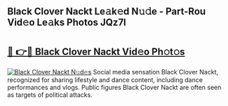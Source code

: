 ## Black Clover Nackt Le𝚊k𝚎d N𝚞𝚍e - Part-Rou Vid𝚎o Le𝚊ks Photos JQz7l

# <h2><a href="http://fb07hr1.evod.top/?m=Black+Clover+Nackt">🔗 👉🔴 Black Clover Nackt Vid𝚎o Ph𝚘t𝚘s</a></h2>

[![Black Clover Nackt N𝚞d𝚎s](https://i.imgur.com/8V9OHl7.gif)](http://fb07hr1.evod.top/?m=Black+Clover+Nackt)
Social media sensation Black Clover Nackt, recognized for sharing lifestyle and dance content, including dance performances and vlogs. Public figures Black Clover Nackt are often seen as targets of political attacks. 
